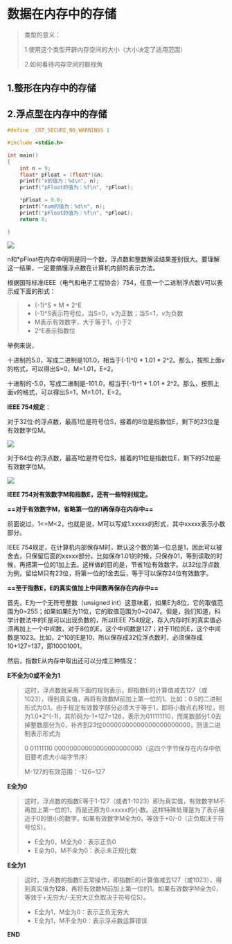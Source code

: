 #  数据在内存中的存储



> 类型的意义：
>
> 1.使用这个类型开辟内存空间的大小（大小决定了适用范围）
>
> 2.如何看待内存空间的额视角

## 1.整形在内存中的存储





## 2.浮点型在内存中的存储

```c
#define _CRT_SECURE_NO_WARNINGS 1

#include <stdio.h>

int main()
{
	int n = 9;
	float* pFloat = (float*)&n;
	printf("n的值为：%d\n", n);
	printf("pFloat的值为：%f\n", *pFloat);

	*pFloat = 9.0;
	printf("num的值为：%d\n", n);
	printf("pFloat的值为：%f\n", *pFloat);
    return 0;

}
```

![](https://lqr-1317479009.cos.ap-shanghai.myqcloud.com/%E6%B5%AE%E7%82%B9%E6%95%B0%E5%9C%A8%E5%86%85%E5%AD%98%E4%B8%AD%E7%9A%84%E5%AD%98%E5%82%A8.PNG)

n和*pFloat在内存中明明是同一个数，浮点数和整数解读结果差别很大。要理解这一结果，一定要搞懂浮点数在计算机内部的表示方法。



根据国际标准IEEE（电气和电子工程协会）754，任意一个二进制浮点数V可以表示成下面的形式： 

> - (-1)^S * M * 2^E
> - (-1)^S表示符号位，当S=0，v为正数；当S=1，v为负数
> - M表示有效数字，大于等于1，小于2
> - 2^E表示指数位



举例来说，

十进制的5.0，写成二进制是101.0，相当于(-1)^0 * 1.01 * 2^2。那么，按照上面v的格式，可以得出S=0，M=1.01，E=2。

十进制的-5.0，写成二进制是-101.0，相当于(-1)^1 * 1.01 * 2^2。那么，按照上面v的格式，可以得出S=1，M=1.01，E=2。



**IEEE 754规定**：

对于32位·的浮点数，最高1位是符号位S，接着的8位是指数位E，剩下的23位是有效数字位M。

![](https://lqr-1317479009.cos.ap-shanghai.myqcloud.com/32%E4%BD%8D%E5%8D%95%E7%B2%BE%E5%BA%A6%E6%B5%AE%E7%82%B9%E6%95%B0%E5%9C%A8%E5%86%85%E5%AD%98%E4%B8%AD%E7%9A%84%E5%AD%98%E5%82%A8.PNG)

对于64位·的浮点数，最高1位是符号位S，接着的11位是指数位E，剩下的52位是有效数字位M。

![](https://lqr-1317479009.cos.ap-shanghai.myqcloud.com/64%E4%BD%8D%E5%8D%95%E7%B2%BE%E5%BA%A6%E6%B5%AE%E7%82%B9%E6%95%B0%E5%9C%A8%E5%86%85%E5%AD%98%E4%B8%AD%E7%9A%84%E5%AD%98%E5%82%A8.PNG)

**IEEE 754对有效数字M和指数E，还有一些特别规定。**

**==对于有效数字M，省略第一位的1再保存在内存中==**

前面说过，1<=M<2，也就是说，M可以写成1.xxxxx的形式，其中xxxxx表示小数部分。

IEEE 754规定，在计算机内部保存M时，默认这个数的第一位总是1，因此可以被舍去，只保留后面的xxxxx部分。比如保存1.01的时候，只保存01，等到读取的时候，再把第一位的1加上去。这样做的目的是，节省1位有效数字。以32位浮点数为例，留给M只有23位，将第一位的1舍去后，等于可以保存24位有效数字。

**==至于指数E，E的真实值加上中间数再保存在内存中==**

首先，E为一个无符号整数（unsigned int）这意味着，如果E为8位，它的取值范围为0~255；如果如果E为11位，它的取值范围为0~2047。但是，我们知道，科学计数法中的E是可以出现负数的，所以IEEE 754规定，存入内存时E的真实值必须再加上一个中间数，对于8位的E，这个中间数是127；对于11位的E，这个中间数是1023。比如，2^10的E是10，所以保存成32位浮点数时，必须保存成10+127=137，即10001001。



然后，指数E从内存中取出还可以分成三种情况：

**E不全为0或不全为1**

> 这时，浮点数就采用下面的规则表示，即指数E的计算值减去127（或1023），得到真实值，再将有效数M前加上第一位的1。比如：0.5的二进制形式为0.1。由于规定有效数字部分必须大于等于1，即将小数点右移1位，则为1.0*2^(-1)，其阶码为-1+127=126，表示为011111110，而尾数部分1.0去掉整数部分为0，补齐到23位00000000000000000000000，则该二进制表示形式为
>
> 0 01111110 00000000000000000000000（这四个字节保存在内存中依旧要考虑大小端字节序）
>
> M-127的有效范围：-126~127



**E全为0**

> 这时，浮点数的指数E等于1-127（或者1-1023）即为真实值，有效数字M不再加上第一位的1，而是还原为0.xxxxx的小数。这样特殊处理是为了表示接近于0的很小的数字。如果有效数字M全为0，等效于+0/-0（正负取决于符号位S）。
>
> - E全为0，M全为0：表示正负0
> - E全为0，M不全为0：表示未正规化数



**E全为1**

> 这时，浮点数的指数E正常操作，即指数E的计算值减去127（或1023），得到真实值为**128**，再将有效数M前加上第一位的1。如果有效数字M全为0，等效于+无穷大/-无穷大正负取决于符号位S）。
>
> - E全为1，M全为0：表示正负无穷大
> - E全为1，M不全为0：表示浮点数运算错误



**END**
